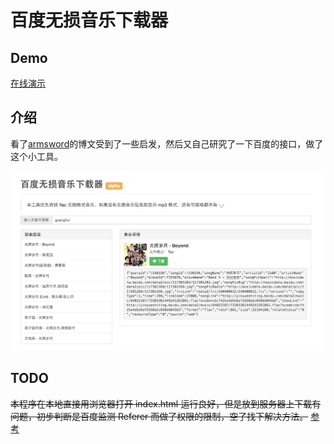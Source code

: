# 百度无损音乐下载器 

## Demo

[在线演示](http://imfangli.github.io/baidu-music-downloader/)

## 介绍

看了[armsword](http://armsword.com/2014/08/09/download-baidu-music/)的博文受到了一些启发，然后又自己研究了一下百度的接口，做了这个小工具。

![screenshot](screenshot.png "百度无损音乐下载器")

## TODO

~~本程序在本地直接用浏览器打开 index.html 运行良好，但是放到服务器上下载有问题，初步判断是百度监测 Referer 而做了权限的限制，空了找下解决方法。~~
[参考](https://developer.mozilla.org/zh-CN/docs/Web/HTML/Element/meta)
